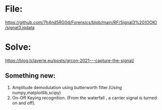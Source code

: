 # File: 
https://github.com/7h4nd5RG0d/Forensics/blob/main/RF/Signal3%20(OOK)/signal3.iqdata  
# Solve: 
https://blog.tclaverie.eu/posts/grcon-2021---capture-the-signal/  

## Something new: 
1) Amplitude demodulation using butterworth filter.(Using numpy,matploitlib,scipy)   
2) On-Off Keying recognition. (From the waterfall , a carrier signal is turned on and off).  

